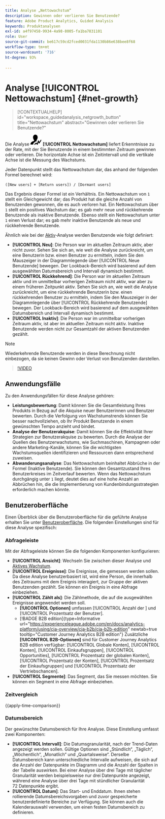 ```yaml
---
title: Analyse „Nettowachstum“
description: Gewinnen oder verlieren Sie Benutzende?
feature: Adobe Product Analytics, Guided Analysis
keywords: Produktanalysen
exl-id: a4f97458-9934-4a98-8005-fa1ba7831101
role: User
source-git-commit: be617c59cd2fced0031fda1130b86e638bee8f68
workflow-type: tm+mt
source-wordcount: '716'
ht-degree: 93%

---
```


# Analyse [!UICONTROL Nettowachstum] {#net-growth}

<!-- markdownlint-disable MD034 -->

>[!CONTEXTUALHELP]
>id="workspace_guidedanalysis_netgrowth_button"
>title="Nettowachstum"
>abstract="Gewinnen oder verlieren Sie Benutzende?"

<!-- markdownlint-enable MD034 -->

Die Analyse ![NetGrowth](/help/assets/icons/NetGrowth.svg) **[!UICONTROL Nettowachstum]** liefert Erkenntnisse zu der Rate, mit der Sie Benutzende in einem bestimmten Zeitraum gewinnen oder verlieren. Die horizontale Achse ist ein Zeitintervall und die vertikale Achse ist die Messung des Wachstums.

Jeder Datenpunkt stellt das Nettowachstum dar, das anhand der folgenden Formel berechnet wird:

`([New users] + [Return users]) / [Dormant users]`

Das Ergebnis dieser Formel ist ein Verhältnis. Ein Nettowachstum von `1` stellt ein Gleichgewicht dar; das Produkt hat die gleiche Anzahl von Benutzenden gewonnen, die es auch verloren hat. Ein Nettowachstum über `1` stellt ein positives Wachstum dar; es gab mehr neue und rückkehrende Benutzende als inaktive Benutzende. Ebenso stellt ein Nettowachstum unter `1` einen Verlust dar; es gab mehr inaktive Benutzende als neue und rückkehrende Benutzende.

Ähnlich wie bei der [Aktiv](active-growth.md)-Analyse werden Benutzende wie folgt definiert:

* **[!UICONTROL Neu]**: Die Person war im aktuellen Zeitraum aktiv, aber nicht zuvor. Sehen Sie sich an, wie weit die Analyse zurückreicht, um eine Benutzerin bzw. einen Benutzer zu ermitteln, indem Sie den Mauszeiger in der Diagrammlegende über [!UICONTROL Neue Benutzende] bewegen. Der Lookback-Bereich wird basierend auf dem ausgewählten Datumsbereich und Intervall dynamisch bestimmt.
* **[!UICONTROL Rückkehrend]**: Die Person war im aktuellen Zeitraum aktiv und im unmittelbar vorherigen Zeitraum nicht aktiv, war aber zu einem früheren Zeitpunkt aktiv. Sehen Sie sich an, wie weit die Analyse zurückreicht, um eine rückkehrende Benutzerin bzw. einen rückkehrenden Benutzer zu ermitteln, indem Sie den Mauszeiger in der Diagrammlegende über [!UICONTROL Rückkehrende Benutzende] bewegen. Der Lookback-Bereich wird basierend auf dem ausgewählten Datumsbereich und Intervall dynamisch bestimmt.
* **[!UICONTROL Inaktiv]**: Die Person war im unmittelbar vorherigen Zeitraum aktiv, ist aber im aktuellen Zeitraum nicht aktiv. Inaktive Benutzende werden nicht zur Gesamtzahl der aktiven Benutzenden gezählt.

>[!NOTE]
>
>Wiederkehrende Benutzende werden in diese Berechnung nicht einbezogen, da sie keinen Gewinn oder Verlust von Benutzenden darstellen.

>[!VIDEO](https://video.tv.adobe.com/v/3421664/?quality=12&learn=on)


## Anwendungsfälle

Zu den Anwendungsfällen für diese Analyse gehören:

* **Leistungsbewertung**: Damit können Sie die Gesamtleistung Ihres Produkts in Bezug auf die Akquise neuer Benutzerinnen und Benutzer bewerten. Durch die Verfolgung von Wachstumstrends können Sie besser nachvollziehen, ob Ihr Produkt Benutzende in einem gewünschten Tempo anzieht und bindet.
* **Analyse der Benutzerakquise**: Damit können Sie die Effektivität Ihrer Strategien zur Benutzerakquise zu bewerten. Durch die Analyse der Quellen des Benutzerwachstums, wie Suchmaschinen, Kampagnen oder andere Marketing-Kanäle, können Sie die wichtigsten Wachstumsquellen identifizieren und Ressourcen dann entsprechend zuweisen.
* **Abwanderungsanalyse**: Das Nettowachstum beinhaltet Abbrüche in der Formel (Inaktive Benutzende). Sie können den Gesamtzustand Ihres Benutzerkreises im Zeitverlauf bewerten. Wenn das Nettowachstum durchgängig unter `1` liegt, deutet dies auf eine hohe Anzahl an Abbrüchen hin, die die Implementierung von Kundenbindungsstrategien erforderlich machen könnte.

## Benutzeroberfläche

Einen Überblick über die Benutzeroberfläche für die geführte Analyse erhalten Sie unter [Benutzeroberfläche](../overview.md#interface). Die folgenden Einstellungen sind für diese Analyse spezifisch:

### Abfrageleiste

Mit der Abfrageleiste können Sie die folgenden Komponenten konfigurieren:

* **[!UICONTROL Ansicht]**: Wechseln Sie zwischen dieser Analyse und [Aktives Wachstum](active-growth.md).
* **[!UICONTROL Ereignisse]**: Die Ereignisse, die gemessen werden sollen. Da diese Analyse benutzerbasiert ist, wird eine Person, die innerhalb des Zeitraums mit dem Ereignis interagiert, zur Gruppe der aktiven Benutzenden gezählt. Sie können ein Ereignis in eine Abfrage einbeziehen.
* **[!UICONTROL Zählt als]**: Die Zählmethode, die auf die ausgewählten Ereignisse angewendet werden soll. <ul><li>**[!UICONTROL Optionen]** umfassen [!UICONTROL Anzahl der ] und [!UICONTROL Prozentsatz der Benutzer].</li><li>[!BADGE B2B edition]{type=Informative url="https://experienceleague.adobe.com/en/docs/analytics-platform/using/cja-overview/cja-b2b/cja-b2b-edition" newtab=true tooltip="Customer Journey Analytics B2B edition"} Zusätzliche **[!UICONTROL B2B-Optionen]** sind für Customer Journey Analytics B2B edition verfügbar: [!UICONTROL Globale Konten], [!UICONTROL Konten], [!UICONTROL Einkaufsgruppen], [!UICONTROL Opportunities], [!UICONTROL Prozentsatz der globalen Konten], [!UICONTROL Prozentsatz der Konten], [!UICONTROL Prozentsatz der Einkaufsgruppen] und [!UICONTROL Prozentsatz der Vertriebschancen].</li></ul>
* **[!UICONTROL Segmente]**: Das Segment, das Sie messen möchten. Sie können ein Segment in eine Abfrage einbeziehen.

### Zeitvergleich

{{apply-time-comparison}}

### Datumsbereich

Der gewünschte Datumsbereich für Ihre Analyse. Diese Einstellung umfasst zwei Komponenten:

* **[!UICONTROL Intervall]**: Die Datumsgranularität, nach der Trend-Daten angezeigt werden sollen. Gültige Optionen sind „Stündlich“, „Täglich“, „Wöchentlich“, „Monatlich“ und „Quartalsweise“. Derselbe Datumsbereich kann unterschiedliche Intervalle aufweisen, die sich auf die Anzahl der Datenpunkte im Diagramm und die Anzahl der Spalten in der Tabelle auswirken. Bei einer Analyse über drei Tage mit täglicher Granularität werden beispielsweise nur drei Datenpunkte angezeigt, während eine Analyse über drei Tage mit stündlicher Granularität 72 Datenpunkte ergibt.
* **[!UICONTROL Datum]**: Das Start- und Enddatum. Ihnen stehen rollierende Datumsbereichsvorgaben und zuvor gespeicherte benutzerdefinierte Bereiche zur Verfügung. Sie können auch die Kalenderauswahl verwenden, um einen festen Datumsbereich zu definieren.

<!-- 
## Example

See below for an example of the analysis.

![Net growth compare](../assets/net-growth-compare.png)

-->
